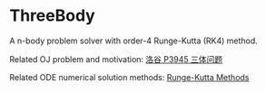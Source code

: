# ThreeBody
A n-body problem solver with order-4 Runge-Kutta (RK4) method.

Related OJ problem and motivation: [洛谷 P3945 三体问题](https://www.luogu.com.cn/problem/P3945)

Related ODE numerical solution methods: [Runge-Kutta Methods](https://en.wikipedia.org/wiki/Runge%E2%80%93Kutta_methods)
